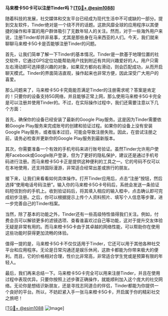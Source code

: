 **马来橙卡5G卡可以注册Tinder吗？[[TG💪+ @esim1088](https://t.me/s/esim1088)]**

随着科技的发展，社交媒体和交友平台已经成为现代生活中不可或缺的一部分。提到交友软件，Tinder绝对是一个绕不开的话题。这款风靡全球的应用程序以其便捷的操作和丰富的用户群体吸引了无数年轻人的关注。然而，对于一些海外用户来说，注册Tinder却并非易事，尤其是那些身在马来西亚的人们。今天，我们就来聊聊马来橙卡5G卡是否能够注册Tinder的问题。

首先，让我们简单了解一下Tinder的基本情况。Tinder是一款基于地理位置的社交软件，它通过GPS定位功能帮助用户找到附近有共同兴趣爱好的人。用户只需左右滑动即可选择感兴趣的对象，如果双方都向右滑动，则会匹配成功，从而开启聊天模式。Tinder的界面简洁直观，操作起来也非常方便，因此深受广大用户的喜爱。

那么问题来了，马来橙卡5G卡究竟能否满足Tinder的注册需求呢？答案是肯定的！只要你的设备支持5G网络，并且能够正常上网，那么使用马来橙卡5G卡完全是可以注册并使用Tinder的。不过，在实际操作过程中，我们还需要注意以下几个方面：

首先，确保你的设备已经安装了最新的Google Play服务。这是因为Tinder需要依赖Google Play服务来完成账号的创建和验证过程。如果你的设备上没有安装Google Play服务，或者版本过旧，可能会导致注册失败。因此，在尝试注册之前，请务必检查并更新你的Google Play服务到最新版本。

其次，你需要准备一个有效的手机号码来进行账号验证。虽然Tinder允许用户使用Facebook或Google账户登录，但为了更好的隐私保护，建议还是通过手机号码进行注册。而马来橙卡5G卡正是提供这种便利的工具之一。它的号码不仅可以在本地使用，还支持国际漫游，非常适合经常出差或旅行的朋友。

接下来，让我们来看看如何具体操作。打开Tinder应用后，点击“注册”按钮，然后选择“使用电话号码注册”。输入你的马来橙卡5G卡号码后，系统会发送一条验证码短信到你的手机上。收到验证码后，将其填入相应的输入框中，点击确认即可完成初步注册。之后，你可以根据提示上传个人资料照片、填写个人信息等步骤，进一步完善自己的Tinder档案。

当然，除了基本的功能之外，Tinder还有一些高级特性值得我们关注。例如，付费会员可以解锁更多的滤镜选项、查看谁喜欢过自己等功能，这对于提升交友体验无疑是非常有用的。而马来橙卡5G卡由于其卓越的网络性能，可以帮助你在使用这些功能时获得更加流畅的体验。

值得一提的是，马来橙卡5G卡不仅仅适用于Tinder，它还可以用于其他各种社交平台和应用程序。无论是日常沟通还是娱乐休闲，这款卡都能为你带来极大的便利。而且，它的价格相对合理，性价比非常高，非常适合学生党或是预算有限的年轻人。

最后，我们再来总结一下。马来橙卡5G卡完全可以用来注册Tinder，并且在使用过程中表现优异。只要你按照上述步骤正确操作，就能顺利加入这个庞大的社交网络。无论你是想结识新朋友，还是寻找志同道合的伴侣，Tinder都能为你提供一个良好的平台。所以，不妨赶紧入手一张马来橙卡5G卡，开启属于你的精彩社交之旅吧！

[[TG💪+ @esim1088](https://t.me/s/esim1088) ![Image](https://i.postimg.cc/4NQfJmqS/Snipaste-2025-05-13-00-14-12.png)]